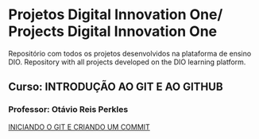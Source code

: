 # Projetos Digital Innovation One/ Projects Digital Innovation One


Repositório com todos os projetos desenvolvidos na plataforma de ensino DIO.
Repository with all projects developed on the DIO learning platform.

## Curso: INTRODUÇÃO AO GIT E AO GITHUB
### Professor: Otávio Reis Perkles

[INICIANDO O GIT E CRIANDO UM COMMIT](https://github.com/claudiadejesusdantas/Projects-Digital_Innovation_One/tree/main/livro-receitas)

